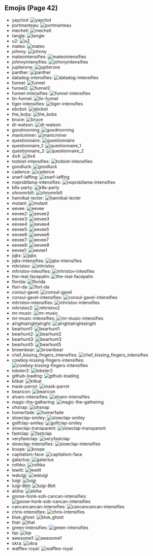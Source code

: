 
## Emojis (Page 42)

* yayclod: ![yayclod](/output/yayclod.png)
* portmanteau: ![portmanteau](/output/portmanteau.png)
* mechell: ![mechell](/output/mechell.png)
* tangle: ![tangle](/output/tangle.jpg)
* u2: ![u2](/output/u2.png)
* mateo: ![mateo](/output/mateo.png)
* johnny: ![johnny](/output/johnny.png)
* mateointensifies: ![mateointensifies](/output/mateointensifies.gif)
* johnnyintensifies: ![johnnyintensifies](/output/johnnyintensifies.gif)
* jupiterone: ![jupiterone](/output/jupiterone.png)
* panther: ![panther](/output/panther.png)
* datadog-intensifies: ![datadog-intensifies](/output/datadog-intensifies.gif)
* funnel: ![funnel](/output/funnel.png)
* funnel2: ![funnel2](/output/funnel2.png)
* funnel-intensifies: ![funnel-intensifies](/output/funnel-intensifies.gif)
* lin-funnel: ![lin-funnel](/output/lin-funnel.png)
* tiger-intensifies: ![tiger-intensifies](/output/tiger-intensifies.gif)
* ebcbot: ![ebcbot](/output/ebcbot.png)
* the_bobs: ![the_bobs](/output/the_bobs.jpg)
* bruce: ![bruce](/output/bruce.png)
* dr-watson: ![dr-watson](/output/dr-watson.png)
* goodmorning: ![goodmorning](/output/goodmorning.png)
* manicminer: ![manicminer](/output/manicminer.png)
* questionnaire: ![questionnaire](/output/questionnaire.jpg)
* questionnaire_1: ![questionnaire_1](/output/questionnaire_1.jpg)
* questionnaire_2: ![questionnaire_2](/output/questionnaire_2.png)
* 4x4: ![4x4](/output/4x4.png)
* todoist-intensifies: ![todoist-intensifies](/output/todoist-intensifies.gif)
* goodluck: ![goodluck](/output/goodluck.png)
* cadence: ![cadence](/output/cadence.png)
* snarf-laffing: ![snarf-laffing](/output/snarf-laffing.png)
* noprobllama-intensifies: ![noprobllama-intensifies](/output/noprobllama-intensifies.gif)
* k8s-party: ![k8s-party](/output/k8s-party.gif)
* ohnomrbill: ![ohnomrbill](/output/ohnomrbill.gif)
* hannibal-lecter: ![hannibal-lecter](/output/hannibal-lecter.png)
* mutant: ![mutant](/output/mutant.png)
* eevee: ![eevee](/output/eevee.png)
* eevee2: ![eevee2](/output/eevee2.png)
* eevee3: ![eevee3](/output/eevee3.png)
* eevee4: ![eevee4](/output/eevee4.png)
* eevee5: ![eevee5](/output/eevee5.png)
* eevee6: ![eevee6](/output/eevee6.png)
* eevee7: ![eevee7](/output/eevee7.png)
* eevee8: ![eevee8](/output/eevee8.png)
* eevee1: ![eevee1](/output/eevee1.png)
* jqbx: ![jqbx](/output/jqbx.png)
* jqbx-intensifies: ![jqbx-intensifies](/output/jqbx-intensifies.gif)
* mhristov: ![mhristov](/output/mhristov.png)
* mhristov-intesifies: ![mhristov-intesifies](/output/mhristov-intesifies.gif)
* the-real-facepalm: ![the-real-facepalm](/output/the-real-facepalm.png)
* florida: ![florida](/output/florida)
* flori-da: ![flori-da](/output/flori-da)
* consul-gavel: ![consul-gavel](/output/consul-gavel.png)
* consul-gavel-intensifies: ![consul-gavel-intensifies](/output/consul-gavel-intensifies.gif)
* mhristov-intensifies: ![mhristov-intensifies](/output/mhristov-intensifies.gif)
* mhristov2: ![mhristov2](/output/mhristov2.png)
* mr-music: ![mr-music](/output/mr-music.png)
* mr-music-intensifies: ![mr-music-intensifies](/output/mr-music-intensifies.gif)
* alrightalrightalright: ![alrightalrightalright](/output/alrightalrightalright.png)
* bearhunt1: ![bearhunt1](/output/bearhunt1.png)
* bearhunt2: ![bearhunt2](/output/bearhunt2.png)
* bearhunt3: ![bearhunt3](/output/bearhunt3.png)
* bearhunt5: ![bearhunt5](/output/bearhunt5.png)
* brownbear: ![brownbear](/output/brownbear.png)
* chef_kissing_fingers_intensifies: ![chef_kissing_fingers_intensifies](/output/chef_kissing_fingers_intensifies.gif)
* cowboy-kissing-fingers-intensifies: ![cowboy-kissing-fingers-intensifies](/output/cowboy-kissing-fingers-intensifies.gif)
* lobster2: ![lobster2](/output/lobster2.png)
* github-loading: ![github-loading](/output/github-loading.gif)
* kitkat: ![kitkat](/output/kitkat.png)
* mask-parrot: ![mask-parrot](/output/mask-parrot.gif)
* bearicon: ![bearicon](/output/bearicon.png)
* alvaro-intensifies: ![alvaro-intensifies](/output/alvaro-intensifies.gif)
* magic-the-gathering: ![magic-the-gathering](/output/magic-the-gathering.jpg)
* ohsnap: ![ohsnap](/output/ohsnap.jpg)
* homerfade: ![homerfade](/output/homerfade)
* slowclap-smiley: ![slowclap-smiley](/output/slowclap-smiley.gif)
* golfclap-smiley: ![golfclap-smiley](/output/golfclap-smiley)
* slowclap-transparent: ![slowclap-transparent](/output/slowclap-transparent.gif)
* fastclap: ![fastclap](/output/fastclap.gif)
* veryfastclap: ![veryfastclap](/output/veryfastclap.gif)
* slowclap-intensifies: ![slowclap-intensifies](/output/slowclap-intensifies)
* knope: ![knope](/output/knope.png)
* capitalism-face: ![capitalism-face](/output/capitalism-face.png)
* galactus: ![galactus](/output/galactus.gif)
* rothko: ![rothko](/output/rothko.jpg)
* lewitt: ![lewitt](/output/lewitt.jpg)
* waluigi: ![waluigi](/output/waluigi.png)
* luigi: ![luigi](/output/luigi.png)
* luigi-8bit: ![luigi-8bit](/output/luigi-8bit.png)
* aloha: ![aloha](/output/aloha)
* goose-honk-sob-cancan-intensifies: ![goose-honk-sob-cancan-intensifies](/output/goose-honk-sob-cancan-intensifies.gif)
* cancancancan-intensifies: ![cancancancan-intensifies](/output/cancancancan-intensifies.gif)
* chris-intensifies: ![chris-intensifies](/output/chris-intensifies.gif)
* blue_ghost: ![blue_ghost](/output/blue_ghost.png)
* that: ![that](/output/that.gif)
* green-intensifies: ![green-intensifies](/output/green-intensifies.gif)
* lsp: ![lsp](/output/lsp.gif)
* awesome1: ![awesome1](/output/awesome1.gif)
* okra: ![okra](/output/okra.png)
* waffles-royal: ![waffles-royal](/output/waffles-royal.png)
